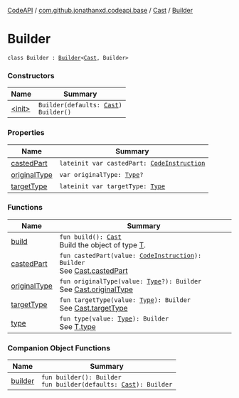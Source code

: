 [CodeAPI](../../../index.md) / [com.github.jonathanxd.codeapi.base](../../index.md) / [Cast](../index.md) / [Builder](.)

# Builder

`class Builder : `[`Builder`](../../-typed/-builder/index.md)`<`[`Cast`](../index.md)`, Builder>`

### Constructors

| Name | Summary |
|---|---|
| [&lt;init&gt;](-init-.md) | `Builder(defaults: `[`Cast`](../index.md)`)`<br>`Builder()` |

### Properties

| Name | Summary |
|---|---|
| [castedPart](casted-part.md) | `lateinit var castedPart: `[`CodeInstruction`](../../../com.github.jonathanxd.codeapi/-code-instruction.md) |
| [originalType](original-type.md) | `var originalType: `[`Type`](http://docs.oracle.com/javase/6/docs/api/java/lang/reflect/Type.html)`?` |
| [targetType](target-type.md) | `lateinit var targetType: `[`Type`](http://docs.oracle.com/javase/6/docs/api/java/lang/reflect/Type.html) |

### Functions

| Name | Summary |
|---|---|
| [build](build.md) | `fun build(): `[`Cast`](../index.md)<br>Build the object of type [T](#). |
| [castedPart](casted-part.md) | `fun castedPart(value: `[`CodeInstruction`](../../../com.github.jonathanxd.codeapi/-code-instruction.md)`): Builder`<br>See [Cast.castedPart](../casted-part.md) |
| [originalType](original-type.md) | `fun originalType(value: `[`Type`](http://docs.oracle.com/javase/6/docs/api/java/lang/reflect/Type.html)`?): Builder`<br>See [Cast.originalType](../original-type.md) |
| [targetType](target-type.md) | `fun targetType(value: `[`Type`](http://docs.oracle.com/javase/6/docs/api/java/lang/reflect/Type.html)`): Builder`<br>See [Cast.targetType](../target-type.md) |
| [type](type.md) | `fun type(value: `[`Type`](http://docs.oracle.com/javase/6/docs/api/java/lang/reflect/Type.html)`): Builder`<br>See [T.type](#) |

### Companion Object Functions

| Name | Summary |
|---|---|
| [builder](builder.md) | `fun builder(): Builder`<br>`fun builder(defaults: `[`Cast`](../index.md)`): Builder` |
